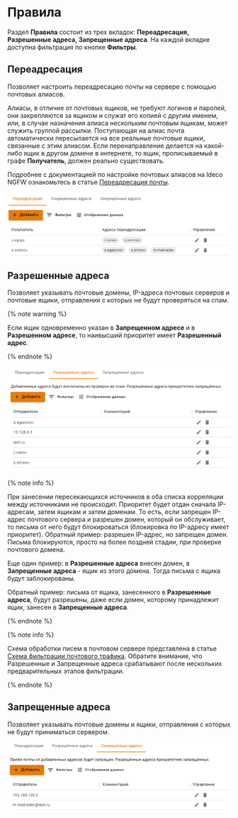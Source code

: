 # Правила

Раздел **Правила** состоит из трех вкладок: **Переадресация, Разрешенные адреса, Запрещенные адреса**. На каждой вкладке доступна фильтрация по кнопке **Фильтры**.

## Переадресация

Позволяет настроить переадресацию почты на сервере с помощью почтовых алиасов. 

Алиасы, в отличие от почтовых ящиков, не требуют логинов и паролей, они закрепляются за ящиком и служат его копией с другим именем, или, в случае назначения алиаса нескольким почтовым ящикам, может служить группой рассылки. Поступающая на алиас почта автоматически пересылается на все реальные почтовые ящики, связанные с этим алиасом. Если перенаправление делается на какой-либо ящик в другом домене в интернете, то ящик, прописываемый в графе **Получатель**, должен реально существовать.

Подробнее с документацией по настройке почтовых алиасов на Ideco NGFW ознакомьтесь в статье [Переадресация почты](mail-forwarding.md).

![](../../../../_images/rules.png)

## Разрешенные адреса

Позволяет указывать почтовые домены, IP-адреса почтовых серверов и почтовые ящики, отправления с которых не будут проверяться на спам.

{% note warning %}

Если ящик одновременно указан в **Запрещенном адресе** и в **Разрешенном адресе**, то наивысший приоритет имеет **Разрешенный адрес**.

{% endnote %}

![](../../../../_images/rules1.png)

{% note info %}

При занесении пересекающихся источников в оба списка корреляции между источниками не происходит. Приоритет будет отдан сначала IP-адресам, затем ящикам и затем доменам. То есть, если запрещен IP-адрес почтового сервера и разрешен домен, который он обслуживает, то письма от него будут блокироваться (блокировка по IP-адресу имеет приоритет). Обратный пример: разрешен IP-адрес, но запрещен домен. Письма блокируются, просто на более поздней стадии, при проверке почтового домена.

Еще один пример: в **Разрешенные адреса** внесен домен, в **Запрещенные адреса** - ящик из этого домена. Тогда письма с ящика будут заблокированы.

Обратный пример: письма от ящика, занесенного в **Разрешенные адреса**, будут разрешены, даже если домен, которому принадлежит ящик, занесен в **Запрещенные адреса**.

{% endnote %}

{% note info %}

Схема обработки писем в почтовом сервере представлена в статье [Схема фильтрации почтового трафика](../../../../ngfw/settings/mail/filtering-scheme-for-mail-traffic.md). Обратите внимание, что Разрешенные и Запрещенные адреса срабатывают после нескольких предварительных этапов фильтрации.

{% endnote %}

## Запрещенные адреса

Позволяет указывать почтовые домены и ящики, отправления с которых не будут приниматься сервером.

![](../../../../_images/rules2.png)
